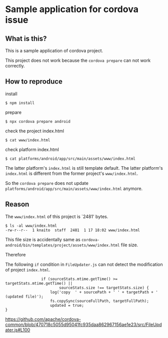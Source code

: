 # Sample application for cordova issue

## What is this?

This is a sample application of cordova project.

This project does not work because the `cordova prepare` can not work correctly. 

## How to reproduce


install
```
$ npm install
```

prepare
```
$ npx cordova prepare android
```

check the project index.html
```
$ cat www/index.html
```

check platform index.html
```
$ cat platforms/android/app/src/main/assets/www/index.html 
```

The latter platform's `index.html` is still template default. 
The latter platform's `index.html` is different from the former project's `www/index.html`.

So the `cordova prepare` does not update `platforms/android/app/src/main/assets/www/index.html` anymore.

## Reason

The `www/index.html` of this project is `2481' bytes.
```
$ ls -al www/index.html 
-rw-r--r--  1 knaito  staff  2481  1 17 18:02 www/index.html
```

This file size is accidentally same as `cordova-android/bin/templates/project/assets/www/index.html` file size.

Therefore

The following `if` condition in `FileUpdater.js` can not detect the modification of project `index.html`.

```
                if (sourceStats.mtime.getTime() >= targetStats.mtime.getTime() ||
                        sourceStats.size !== targetStats.size) {
                    log('copy  ' + sourcePath + ' ' + targetPath + ' (updated file)');
                    fs.copySync(sourceFullPath, targetFullPath);
                    updated = true;
}
```

https://github.com/apache/cordova-common/blob/470718c5055d95041fc935daa862967156ae1e23/src/FileUpdater.js#L100



